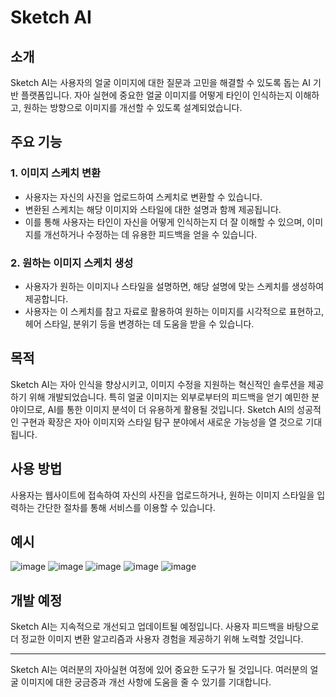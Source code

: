 # Sketch AI

## 소개
Sketch AI는 사용자의 얼굴 이미지에 대한 질문과 고민을 해결할 수 있도록 돕는 AI 기반 플랫폼입니다. 자아 실현에 중요한 얼굴 이미지를 어떻게 타인이 인식하는지 이해하고, 원하는 방향으로 이미지를 개선할 수 있도록 설계되었습니다.

## 주요 기능

### 1. 이미지 스케치 변환
- 사용자는 자신의 사진을 업로드하여 스케치로 변환할 수 있습니다.
- 변환된 스케치는 해당 이미지와 스타일에 대한 설명과 함께 제공됩니다.
- 이를 통해 사용자는 타인이 자신을 어떻게 인식하는지 더 잘 이해할 수 있으며, 이미지를 개선하거나 수정하는 데 유용한 피드백을 얻을 수 있습니다.

### 2. 원하는 이미지 스케치 생성
- 사용자가 원하는 이미지나 스타일을 설명하면, 해당 설명에 맞는 스케치를 생성하여 제공합니다.
- 사용자는 이 스케치를 참고 자료로 활용하여 원하는 이미지를 시각적으로 표현하고, 헤어 스타일, 분위기 등을 변경하는 데 도움을 받을 수 있습니다.

## 목적
Sketch AI는 자아 인식을 향상시키고, 이미지 수정을 지원하는 혁신적인 솔루션을 제공하기 위해 개발되었습니다. 특히 얼굴 이미지는 외부로부터의 피드백을 얻기 예민한 분야이므로, AI를 통한 이미지 분석이 더 유용하게 활용될 것입니다. Sketch AI의 성공적인 구현과 확장은 자아 이미지와 스타일 탐구 분야에서 새로운 가능성을 열 것으로 기대됩니다.

## 사용 방법
사용자는 웹사이트에 접속하여 자신의 사진을 업로드하거나, 원하는 이미지 스타일을 입력하는 간단한 절차를 통해 서비스를 이용할 수 있습니다.

## 예시
![image](https://github.com/gyuri2020/SketchAI/assets/66810905/9c91ab51-bc99-4418-8ffa-a8fe00b9e682)
![image](https://github.com/gyuri2020/SketchAI/assets/66810905/6ea00902-c978-4634-97f1-85b305282e0f)
![image](https://github.com/gyuri2020/SketchAI/assets/66810905/ff74eafb-0265-41b8-bc40-ef87fbc3e83b)
![image](https://github.com/gyuri2020/SketchAI/assets/66810905/39a886d8-5cf0-4af1-b97a-a560de31014b)
![image](https://github.com/gyuri2020/SketchAI/assets/66810905/0d12dc4f-5f1d-44bd-83f8-211b92828df9)



## 개발 예정
Sketch AI는 지속적으로 개선되고 업데이트될 예정입니다. 사용자 피드백을 바탕으로 더 정교한 이미지 변환 알고리즘과 사용자 경험을 제공하기 위해 노력할 것입니다.

---

Sketch AI는 여러분의 자아실현 여정에 있어 중요한 도구가 될 것입니다. 여러분의 얼굴 이미지에 대한 궁금증과 개선 사항에 도움을 줄 수 있기를 기대합니다.
